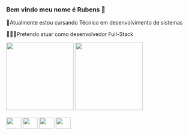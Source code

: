   ### Bem vindo meu nome é Rubens 👋
📖Atualmente estou cursando Técnico em desenvolvimento de sistemas

👨🏻‍🎓Pretendo atuar como desenvolvedor Full-Stack

<div>
<img height="180em" src="https://github-readme-stats.vercel.app/api?username=RubensMoura33&show_icons=true&theme=radical">
<img height="180em" src=https://github-readme-stats.vercel.app/api/top-langs/?username=RubensMoura33&layout=compact&theme=radical >
</div>

<div style="display: inline_block"><br>
<img align="center" height="30" width="40" src="https://cdn.jsdelivr.net/gh/devicons/devicon/icons/csharp/csharp-original.svg">
<img align="center" height="30" width="40" src="https://cdn.jsdelivr.net/gh/devicons/devicon/icons/css3/css3-original.svg">
<img align="center" height="30" width="40" src="https://cdn.jsdelivr.net/gh/devicons/devicon/icons/html5/html5-original.svg">
<img align="center" height="30" width="40" src="https://cdn.jsdelivr.net/gh/devicons/devicon/icons/figma/figma-original.svg">
</div>
